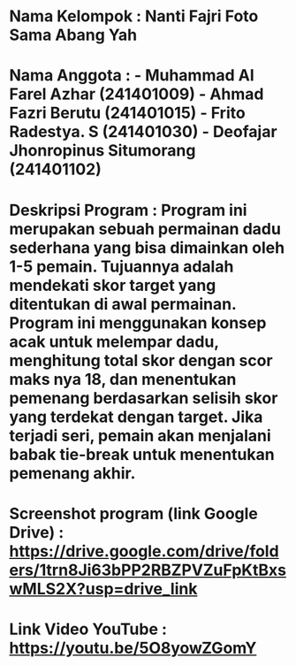 Nama Kelompok  : Nanti Fajri Foto Sama Abang Yah
==============================================================
Nama Anggota   : - Muhammad Al Farel Azhar (241401009)
                 - Ahmad Fazri Berutu (241401015)
                 - Frito Radestya. S (241401030)
                 - Deofajar Jhonropinus Situmorang (241401102)
==============================================================                 
Deskripsi Program  :  Program ini merupakan sebuah permainan dadu sederhana yang bisa dimainkan oleh 1-5 pemain. Tujuannya adalah mendekati skor target yang ditentukan di awal permainan. Program ini menggunakan konsep acak untuk melempar dadu, menghitung total skor dengan scor maks nya 18, dan menentukan pemenang berdasarkan selisih skor yang terdekat dengan target. Jika terjadi seri, pemain akan menjalani babak tie-break untuk menentukan pemenang akhir.
==============================================================
Screenshot program (link Google Drive)  :  https://drive.google.com/drive/folders/1trn8Ji63bPP2RBZPVZuFpKtBxswMLS2X?usp=drive_link
==============================================================
Link Video YouTube  :  https://youtu.be/5O8yowZGomY
==============================================================
